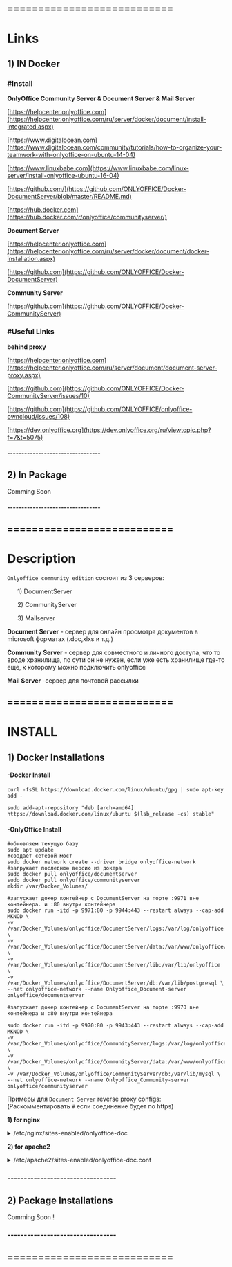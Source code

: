 ## ===========================
# Links

## 1) IN Docker

### #Install

**OnlyOffice Community Server & Document Server & Mail Server**

[https://helpcenter.onlyoffice.com](https://helpcenter.onlyoffice.com/ru/server/docker/document/install-integrated.aspx)

[https://www.digitalocean.com](https://www.digitalocean.com/community/tutorials/how-to-organize-your-teamwork-with-onlyoffice-on-ubuntu-14-04)

[https://www.linuxbabe.com](https://www.linuxbabe.com/linux-server/install-onlyoffice-ubuntu-16-04)

[https://github.com/](https://github.com/ONLYOFFICE/Docker-DocumentServer/blob/master/README.md)

[https://hub.docker.com](https://hub.docker.com/r/onlyoffice/communityserver/)

**Document Server**

[https://helpcenter.onlyoffice.com](https://helpcenter.onlyoffice.com/ru/server/docker/document/docker-installation.aspx)

[https://github.com](https://github.com/ONLYOFFICE/Docker-DocumentServer)

**Community Server**

[https://github.com](https://github.com/ONLYOFFICE/Docker-CommunityServer)

###  #Useful Links

**behind proxy**

[https://helpcenter.onlyoffice.com](https://helpcenter.onlyoffice.com/ru/server/document/document-server-proxy.aspx)

[https://github.com](https://github.com/ONLYOFFICE/Docker-CommunityServer/issues/10)

[https://github.com](https://github.com/ONLYOFFICE/onlyoffice-owncloud/issues/108)

[https://dev.onlyoffice.org](https://dev.onlyoffice.org/ru/viewtopic.php?f=7&t=5075)

#### ---------------------------------

 
## 2) In Package

Comming Soon

#### ---------------------------------
## ===========================


# Description

`Onlyoffice community edition` состоит из 3 серверов:
<ul>1) DocumentServer</ul>
<ul>2) CommunityServer</ul>
<ul>3) Mailserver</ul>

**Document Server** - сервер для онлайн просмотра документов в microsoft форматах (.doc,xlxs и т.д.) 

**Community Server** - сервер для совместного и личного доступа, что то вроде хранилища, по сути он не нужен, если уже есть хранилище где-то еще, к которому можно подключить onlyoffice
 
 **Mail Server** -сервер для почтовой рассылки 
 
## ===========================


# INSTALL


## 1) Docker Installations

#### -Docker Install
```nginx
curl -fsSL https://download.docker.com/linux/ubuntu/gpg | sudo apt-key add -

sudo add-apt-repository "deb [arch=amd64] https://download.docker.com/linux/ubuntu $(lsb_release -cs) stable"
```


#### -OnlyOffice Install
```nginx
#обновляем текущую базу
sudo apt update
#создает сетевой мост
sudo docker network create --driver bridge onlyoffice-network
#загружает последнюю версию из докера
sudo docker pull onlyoffice/documentserver
sudo docker pull onlyoffice/communityserver
mkdir /var/Docker_Volumes/

#запускает докер контейнер c DocumentServer на порте :9971 вне контейнера. и :80 внутри контейнера
sudo docker run -itd -p 9971:80 -p 9944:443 --restart always --cap-add MKNOD \
-v /var/Docker_Volumes/onlyoffice/DocumentServer/logs:/var/log/onlyoffice \
-v /var/Docker_Volumes/onlyoffice/DocumentServer/data:/var/www/onlyoffice/Data \
-v /var/Docker_Volumes/onlyoffice/DocumentServer/lib:/var/lib/onlyoffice \
-v /var/Docker_Volumes/onlyoffice/DocumentServer/db:/var/lib/postgresql \
--net onlyoffice-network --name Onlyoffice_Document-server onlyoffice/documentserver

#запускает докер контейнер c DocumentServer на порте :9970 вне контейнера и :80 внутри контейнера

sudo docker run -itd -p 9970:80 -p 9943:443 --restart always --cap-add MKNOD \
-v /var/Docker_Volumes/onlyoffice/CommunityServer/logs:/var/log/onlyoffice \
-v /var/Docker_Volumes/onlyoffice/CommunityServer/data:/var/www/onlyoffice/Data \
-v /var/Docker_Volumes/onlyoffice/CommunityServer/db:/var/lib/mysql \
--net onlyoffice-network --name Onlyoffice_Community-server onlyoffice/communityserver
```

Примеры для `Document Server` reverse proxy configs: (Раскомментировать `#` если соединение будет по https)

**1) for nginx**

<d>
	<details>
		<summary>/etc/nginx/sites-enabled/onlyoffice-doc </summary> 

```nginx 		
upstream docservice {
  server 127.0.0.1:9971;
}
	
map $http_host $this_host {
    "" $host;
    default $http_host;
}

map $http_x_forwarded_proto $the_scheme {
     default $http_x_forwarded_proto;
     "" $scheme;
}

map $http_x_forwarded_host $the_host {
    default $http_x_forwarded_host;
    "" $this_host;
}

map $http_upgrade $proxy_connection {
  default upgrade;
  "" close;
}

proxy_set_header Upgrade $http_upgrade;
proxy_set_header Connection $proxy_connection;
proxy_set_header X-Forwarded-Host $the_host;
proxy_set_header X-Forwarded-Proto $the_scheme;
proxy_set_header X-Forwarded-For $proxy_add_x_forwarded_for;


server {
    listen       80;
    server_name  onlyoffice-doc.example.com;
#   return 301 https://$host$request_uri;
#}

#server {
#        listen 443;
#	server_name onlyoffice-doc.example.com;

#    ssl_certificate /etc/letsencrypt/live/onlyoffice-doc.example.com/fullchain.pem; # managed by Certbot
#    ssl_certificate_key /etc/letsencrypt/live/onlyoffice-doc.example.com/privkey.pem; # managed by Certbot
#    include /etc/letsencrypt/options-ssl-nginx.conf; # managed by Certbo
#    ssl_dhparam /etc/letsencrypt/ssl-dhparams.pem; # managed by Certbot

  location / {
    proxy_pass http://docservice;
    proxy_http_version 1.1;
  }
	
}
```

</details>
</d>

**2) for apache2**

<d>
<details>
		<summary> /etc/apache2/sites-enabled/onlyoffice-doc.conf </summary>

```apache
<VirtualHost *:80>
        ServerAdmin webmaster@localhost
        ServerName onlyoffice-doc.example.com
        DocumentRoot /var/www/onlyoffice

#       RewriteEngine on
#       RewriteCond %{HTTPS} !=on
#       RewriteRule ^(.*)$ https://%{HTTP_HOST}/$1 [R=301,L]

#</VirtualHost>

#<IfModule mod_ssl.c>
#<VirtualHost *:443>
        ServerAdmin webmaster@localhost
        ServerName onlyoffice-doc.example.com


#      SSLCertificateFile /etc/letsencrypt/live/onlyoffice-doc.example.com/fullchain.pem
#      SSLCertificateKeyFile /etc/letsencrypt/live/onlyoffice-doc.example.com/privkey.pem
#      Include /etc/letsencrypt/options-ssl-apache.conf

        ErrorLog /var/log/apache2/onlyoffice_error.log
        CustomLog /var/log/apache2/onlyoffice_access.log combined


        AllowEncodedSlashes On
#       SSLEngine On
#       SSLProxyEngine On
        ProxyPreserveHost On
        ProxyRequests Off
        SetEnvIf Host "^(.*)$" THE_HOST=$1
		
		#http если без SSL
        RequestHeader setifempty X-Forwarded-Proto https 
        RequestHeader setifempty X-Forwarded-Host %{THE_HOST}e
        ProxyAddHeaders Off

        ProxyPassMatch (.*)(\/websocket)$ "ws://127.0.0.1/$1$2"
        ProxyPass / http://127.0.0.1:9971/
        ProxyPassReverse / http://127.0.0.1:9971/

</VirtualHost>
#</IfModule>
```

</details>
</d>


### ---------------------------------


## 2) Package Installations


Comming Soon !


### ---------------------------------

## ===========================
